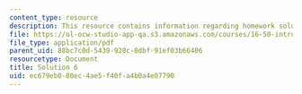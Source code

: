 ```yaml
---
content_type: resource
description: This resource contains information regarding homework solution 6.
file: https://ol-ocw-studio-app-qa.s3.amazonaws.com/courses/16-50-introduction-to-propulsion-systems-spring-2012/ec679eb080ec4ae5f40fa4b0a4e07790_MIT16_50S12_sol6.pdf
file_type: application/pdf
parent_uid: 88bc7c0d-5439-928c-8dbf-91ef03b66406
resourcetype: Document
title: Solution 6
uid: ec679eb0-80ec-4ae5-f40f-a4b0a4e07790
---
```

